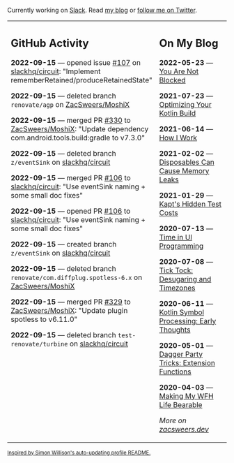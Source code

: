 Currently working on [Slack](https://slack.com/). Read [my blog](https://zacsweers.dev/) or [follow me on Twitter](https://twitter.com/ZacSweers).

<table><tr><td valign="top" width="60%">

## GitHub Activity
<!-- githubActivity starts -->
**2022-09-15** — opened issue [#107](https://github.com/slackhq/circuit/issues/107) on [slackhq/circuit](https://github.com/slackhq/circuit): "Implement rememberRetained/produceRetainedState"

**2022-09-15** — deleted branch `renovate/agp` on [ZacSweers/MoshiX](https://github.com/ZacSweers/MoshiX)

**2022-09-15** — merged PR [#330](https://github.com/ZacSweers/MoshiX/pull/330) to [ZacSweers/MoshiX](https://github.com/ZacSweers/MoshiX): "Update dependency com.android.tools.build:gradle to v7.3.0"

**2022-09-15** — deleted branch `z/eventSink` on [slackhq/circuit](https://github.com/slackhq/circuit)

**2022-09-15** — merged PR [#106](https://github.com/slackhq/circuit/pull/106) to [slackhq/circuit](https://github.com/slackhq/circuit): "Use eventSink naming + some small doc fixes"

**2022-09-15** — opened PR [#106](https://github.com/slackhq/circuit/pull/106) to [slackhq/circuit](https://github.com/slackhq/circuit): "Use eventSink naming + some small doc fixes"

**2022-09-15** — created branch `z/eventSink` on [slackhq/circuit](https://github.com/slackhq/circuit)

**2022-09-15** — deleted branch `renovate/com.diffplug.spotless-6.x` on [ZacSweers/MoshiX](https://github.com/ZacSweers/MoshiX)

**2022-09-15** — merged PR [#329](https://github.com/ZacSweers/MoshiX/pull/329) to [ZacSweers/MoshiX](https://github.com/ZacSweers/MoshiX): "Update plugin spotless to v6.11.0"

**2022-09-15** — deleted branch `test-renovate/turbine` on [slackhq/circuit](https://github.com/slackhq/circuit)
<!-- githubActivity ends -->
</td><td valign="top" width="40%">

## On My Blog
<!-- blog starts -->
**2022-05-23** — [You Are Not Blocked](https://www.zacsweers.dev/you-are-not-blocked/)

**2021-07-23** — [Optimizing Your Kotlin Build](https://www.zacsweers.dev/optimizing-your-kotlin-build/)

**2021-06-14** — [How I Work](https://www.zacsweers.dev/how-i-work/)

**2021-02-02** — [Disposables Can Cause Memory Leaks](https://www.zacsweers.dev/disposables-can-cause-memory-leaks/)

**2021-01-29** — [Kapt's Hidden Test Costs](https://www.zacsweers.dev/kapts-hidden-test-costs/)

**2020-07-13** — [Time in UI Programming](https://www.zacsweers.dev/time-in-ui/)

**2020-07-08** — [Tick Tock: Desugaring and Timezones](https://www.zacsweers.dev/ticktock-desugaring-timezones/)

**2020-06-11** — [Kotlin Symbol Processing: Early Thoughts](https://www.zacsweers.dev/kotlin-symbol-processor-early-thoughts/)

**2020-05-01** — [Dagger Party Tricks: Extension Functions](https://www.zacsweers.dev/dagger-party-tricks-extension-functions/)

**2020-04-03** — [Making My WFH Life Bearable](https://www.zacsweers.dev/making-wfh-life-bearable/)
<!-- blog ends -->
_More on [zacsweers.dev](https://zacsweers.dev/)_
</td></tr></table>

<sub><a href="https://simonwillison.net/2020/Jul/10/self-updating-profile-readme/">Inspired by Simon Willison's auto-updating profile README.</a></sub>